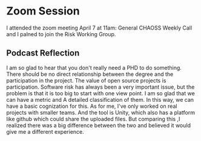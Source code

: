 # Zoom Session
I attended the zoom meeting April 7 at 11am: General CHAOSS Weekly Call and I palned to join the Risk Working Group.


## Podcast Reflection
  I am so glad to hear that you don't really need a PHD to do something. There should be no direct relationship between the degree and the participation in the project. The value of open source projects is participation.
 Software risk has always been a very important issue, but the problem is that it is too big to start with one view point. I am so glad that we can have a metric and  A detailed classification of them. In this way, we can have a basic cognization for this.
 As for me, I've only worked on real projects with smaller teams. And the tool is Unity, which also has a platform like github which could share the uploaded files. But comparing this ,I realized there was a big difference between the two and believed it would give me a different experience.
